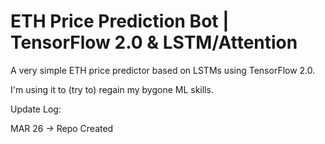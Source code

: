 # ETH Price Prediction Bot | TensorFlow 2.0 & LSTM/Attention

A very simple ETH price predictor based on LSTMs using TensorFlow 2.0. 

I'm using it to (try to) regain my bygone ML skills.

Update Log:

MAR 26 -> Repo Created
